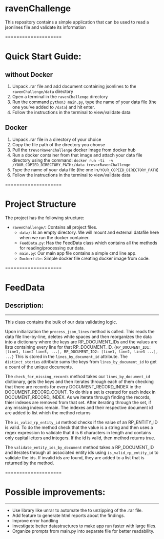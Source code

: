 # ravenChallenge
This repository contains a simple application that can be used to read a jsonlines file and validate its information


====================
# Quick Start Guide:
## without Docker
1. Unpack .rar file and add document containing jsonlines to the `ravenChallenge/data` directory
2. Open a terminal in the `ravenChallenge` directory
3. Run the command `python3 main.py`, type the name of your data file (the one you've added to `/data`) and hit enter.
4. Follow the instructions in the terminal to view/validate data
## Docker
1. Unpack .rar file in a directory of your choice
2. Copy the file path of the directory you choose
3. Pull the `trevorRavenChallenge` docker image from docker hub
4. Run a docker container from that image and attach your data file directory using the command:
`docker run -ti  -v /YOUR_COPIED_DIRECTORY_PATH:/data trevorRavenChallenge`
5. Type the name of your data file (the one in`/YOUR_COPIED_DIRECTORY_PATH`)
6. Follow the instructions in the terminal to view/validate data

====================
# Project Structure
The project has the following structure:

- `ravenChallenge/`: Contains all project files.
  - `data/`: Is an empty directory. We will mount and external datafile here when we run the docker container.
  - `FeedData.py`: Has the FeedData class which contains all the methods for reading/processing our data.
  - `main.py`: Our main app file contains a simple cmd line app.
  - `Dockerfile`: Simple docker file creating docker image from code.


====================
# FeedData
## Description:
------------
This class contains the bulk of our data validating logic.

Upon initialization the `process_json_lines` method is called. This reads the data file line-by-line, deletes white spaces and then reorganizes the data into a dictionary where the keys are RP_DOCUMENT_IDs and the values are lists containing every line for that RP_DOCUMENT_ID.
`{RP_DOCUMENT_ID1: [line1, line2 line3, ...], RP_DOCUMENT_ID2: [line1, line2, line3 ...], ...}`
This is stored in the `lines_by_document_id` attribute.
The `distinct_stories` attribute sums the keys from `lines_by_document_id` to get a count of the unique documents.

The `check_for_missing_records` method takes our `lines_by_document_id` dictionary, gets the keys and then iterates through each of them checking that there are records for every DOCUMENT_RECORD_INDEX in the DOCUMENT_RECORD_COUNT. To do this a set is created for each index in DOCUMENT_RECORD_INDEX. As we iterate through finding the records, thier indexes are removed from that set. After iterating through the set, if any missing indexs remain. The indexes and their respective document id are added to list which the method returns

The `is_valid_rp_entity_id` method checks if the value of an RP_ENTITY_ID is valid. To do the method check that the value is a string and then uses a regex expression to validate that it is 6 characters in length and contains only capital letters and integers. If the id is valid, then method returns true.

The `validate_entity_ids_by_document` method takes a RP_DOCUMENT_ID and iterates through all associated entity ids using `is_valid_rp_entity_id` to validate the ids. If invalid ids are found, they are added to a list that is returned by the method.


====================
# Possible improvements:
------
- Use library like unrar to automate the to unzipping of the .rar file.
- Add feature to generate html reports about the findings.
- Improve error handling
- Investigate better datastructures to make app run faster with large files.
- Organize prompts from main.py into separate file for better readability.


